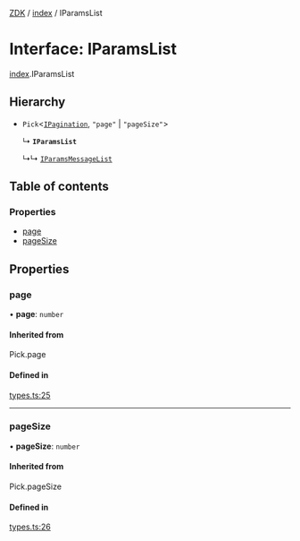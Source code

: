 [ZDK](../README.md) / [index](../modules/index.md) / IParamsList

# Interface: IParamsList

[index](../modules/index.md).IParamsList

## Hierarchy

- `Pick`\<[`IPagination`](index.IPagination.md), ``"page"`` \| ``"pageSize"``\>

  ↳ **`IParamsList`**

  ↳↳ [`IParamsMessageList`](index.IParamsMessageList.md)

## Table of contents

### Properties

- [page](index.IParamsList.md#page)
- [pageSize](index.IParamsList.md#pagesize)

## Properties

### page

• **page**: `number`

#### Inherited from

Pick.page

#### Defined in

[types.ts:25](https://github.com/innovtech-developers/zdk/blob/7db792f8d0888698b5c087a743b692e20fed3a78/src/types.ts#L25)

___

### pageSize

• **pageSize**: `number`

#### Inherited from

Pick.pageSize

#### Defined in

[types.ts:26](https://github.com/innovtech-developers/zdk/blob/7db792f8d0888698b5c087a743b692e20fed3a78/src/types.ts#L26)

